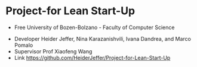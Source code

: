 # Project-for Lean Start-Up
- Free University of Bozen-Bolzano - Faculty of Computer Science
* Developer Heider Jeffer, Nina Karazanishvili, Ivana Dandrea, and Marco Pomalo
* Supervisor Prof Xiaofeng Wang
* Link https://github.com/HeiderJeffer/Project-for-Lean-Start-Up
